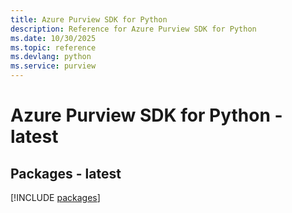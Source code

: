 ```yaml
---
title: Azure Purview SDK for Python
description: Reference for Azure Purview SDK for Python
ms.date: 10/30/2025
ms.topic: reference
ms.devlang: python
ms.service: purview
---
```

# Azure Purview SDK for Python - latest
## Packages - latest
[!INCLUDE [packages](purview-index.md)]